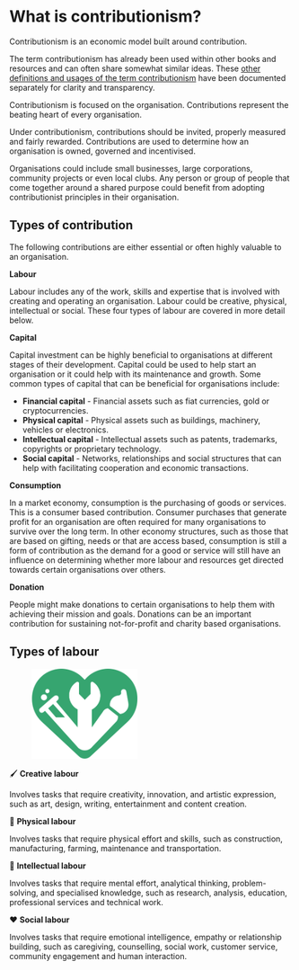 # What is contributionism?

Contributionism is an economic model built around contribution.

The term contributionism has already been used within other books and resources and can often share somewhat similar ideas. These [other definitions and usages of the term contributionism](other-definitions-and-usage-of-the-term-contributionism.md) have been documented separately for clarity and transparency.

Contributionism is focused on the organisation. Contributions represent the beating heart of every organisation.

Under contributionism, contributions should be invited, properly measured and fairly rewarded. Contributions are used to determine how an organisation is owned, governed and incentivised.

Organisations could include small businesses, large corporations, community projects or even local clubs. Any person or group of people that come together around a shared purpose could benefit from adopting contributionist principles in their organisation.



## **Types of contribution**

The following contributions are either essential or often highly valuable to an organisation.



**Labour**

Labour includes any of the work, skills and expertise that is involved with creating and operating an organisation. Labour could be creative, physical, intellectual or social. These four types of labour are covered in more detail below.



**Capital**

Capital investment can be highly beneficial to organisations at different stages of their development. Capital could be used to help start an organisation or it could help with its maintenance and growth. Some common types of capital that can be beneficial for organisations include:

* **Financial capital** - Financial assets such as fiat currencies, gold or cryptocurrencies.
* **Physical capital** - Physical assets such as buildings, machinery, vehicles or electronics.
* **Intellectual capital** - Intellectual assets such as patents, trademarks, copyrights or proprietary technology.
* **Social capital** - Networks, relationships and social structures that can help with facilitating cooperation and economic transactions.



**Consumption**

In a market economy, consumption is the purchasing of goods or services. This is a consumer based contribution. Consumer purchases that generate profit for an organisation are often required for many organisations to survive over the long term. In other economy structures, such as those that are based on gifting, needs or that are access based, consumption is still a form of contribution as the demand for a good or service will still have an influence on determining whether more labour and resources get directed towards certain organisations over others.



**Donation**

People might make donations to certain organisations to help them with achieving their mission and goals. Donations can be an important contribution for sustaining not-for-profit and charity based organisations.



## **Types of labour**

<div align="left">

<figure><img src="../../.gitbook/assets/contributionism-logo-filled.png" alt="" width="188"><figcaption></figcaption></figure>

</div>



🖌️ **Creative labour**

Involves tasks that require creativity, innovation, and artistic expression, such as art, design, writing, entertainment and content creation.



🔧 **Physical labour**

Involves tasks that require physical effort and skills, such as construction, manufacturing, farming, maintenance and transportation.



🧪 **Intellectual labour**

Involves tasks that require mental effort, analytical thinking, problem-solving, and specialised knowledge, such as research, analysis, education, professional services and technical work.



❤️ **Social labour**

Involves tasks that require emotional intelligence, empathy or relationship building, such as caregiving, counselling, social work, customer service, community engagement and human interaction.
